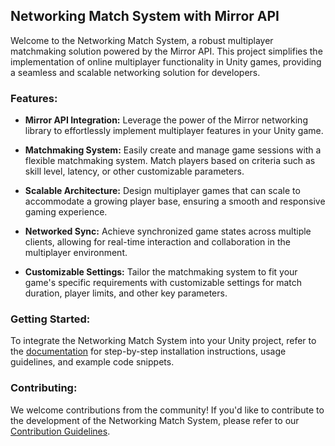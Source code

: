## Networking Match System with Mirror API

Welcome to the Networking Match System, a robust multiplayer matchmaking solution powered by the Mirror API. This project simplifies the implementation of online multiplayer functionality in Unity games, providing a seamless and scalable networking solution for developers.

### Features:

- **Mirror API Integration:** Leverage the power of the Mirror networking library to effortlessly implement multiplayer features in your Unity game.

- **Matchmaking System:** Easily create and manage game sessions with a flexible matchmaking system. Match players based on criteria such as skill level, latency, or other customizable parameters.

- **Scalable Architecture:** Design multiplayer games that can scale to accommodate a growing player base, ensuring a smooth and responsive gaming experience.

- **Networked Sync:** Achieve synchronized game states across multiple clients, allowing for real-time interaction and collaboration in the multiplayer environment.

- **Customizable Settings:** Tailor the matchmaking system to fit your game's specific requirements with customizable settings for match duration, player limits, and other key parameters.

### Getting Started:

To integrate the Networking Match System into your Unity project, refer to the [documentation](#link-to-documentation) for step-by-step installation instructions, usage guidelines, and example code snippets.

### Contributing:

We welcome contributions from the community! If you'd like to contribute to the development of the Networking Match System, please refer to our [Contribution Guidelines](#link-to-contribution-guidelines).
